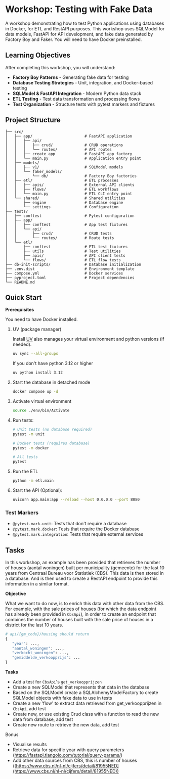 # Workshop: Testing with Fake Data

A workshop demonstrating how to test Python applications using databases in Docker, for ETL and RestAPI purposes. This workshop uses SQLModel for data models, FastAPI for API development, and fake data generated by Factory Boy and Faker. You will need to have Docker preinstalled.

## Learning Objectives

After completing this workshop, you will understand:

- **Factory Boy Patterns** - Generating fake data for testing
- **Database Testing Strategies** - Unit, integration, and Docker-based testing
- **SQLModel & FastAPI Integration** - Modern Python data stack
- **ETL Testing** - Test data transformation and processing flows
- **Test Organization** - Structure tests with pytest markers and fixtures

## Project Structure

```
├── src/
│   ├── app/                       # FastAPI application
│   │   ├── api/
│   │   │   ├── crud/              # CRUD operations
│   │   │   └── routes/            # API routes
│   │   ├── create_app             # FastAPI app factory
│   │   └── main.py                # Application entry point
│   ├── models/
│   │   ├── v1/                    # SQLModel models
│   │   └── faker_models/
│   │       └── db/                # Factory Boy factories
│   ├── etl/                       # ETL processes
│   │   ├── apis/                  # External API clients
│   │   ├── flows/                 # ETL workflows
│   │   └── main.py                # ETL CLI entry point
│   └── shared/                    # Shared utilities
│       ├── engine                 # Database engine
│       └── settings               # Configuration
├── tests/
│   ├── conftest                   # Pytest configuration
│   ├── app/
│   │   ├── conftest               # App test fixtures
│   │   └── api/
│   │       ├── crud/              # CRUD tests
│   │       └── routes/            # Route tests
│   └── etl/
│       ├── conftest               # ETL test fixtures
│       ├── utils                  # Test utilities
│       ├── apis/                  # API client tests
│       └── flows/                 # ETL flow tests
├── db-init-scripts/               # Database initialization
├── .env.dist                      # Environment template
├── compose.yml                    # Docker services
├── pyproject.toml                 # Project dependencies
└── README.md
```

## Quick Start

**Prerequisites**

You need to have Docker installed.

1. UV (package manager)

    Install [UV](https://docs.astral.sh/uv/#installation) also manages your virtual environment and python versions (if needed).

    ```bash
    uv sync --all-groups
    ```

    If you don't have python 3.12 or higher
    ```bash
    uv python install 3.12
    ```

2. Start the database in detached mode

    ```bash
    docker compose up -d
    ```

3. Activate virtual environment

   ```bash
   source ./env/bin/Activate
   ```

4. Run tests:
   ```bash
   # Unit tests (no database required)
   pytest -m unit

   # Docker tests (requires database)
   pytest -m docker

   # All tests
   pytest
   ```

5. Run the ETL
   ```bash
   python -m etl.main
   ```

6. Start the API (Optional):
   ```bash
   uvicorn app.main:app --reload --host 0.0.0.0 --port 8080
   ```

### Test Markers
- `@pytest.mark.unit`: Tests that don't require a database
- `@pytest.mark.docker`: Tests that require the Docker database
- `@pytest.mark.integration`: Tests that require external services


## Tasks

In this workshop, an example has been provided that retrieves the number of houses (aantal woningen) built per municipality (gemeente) for the last 10 years from Centraal Bureau voor Statistiek (CBS). This data is then stored in a database. And is then used to create a RestAPI endpoint to provide this information in a similar format.

**Objective**

What we want to do now, is to enrich this data with other data from the CBS. For example, with the sale prices of houses (for which the data endpoint has already been provided in `CbsApi`), in order to create an endpoint that combines the number of houses built with the sale price of houses in a district for the last 10 years.

```python
# api/{gm_code}/housing should return
{
   "year": ...,
   "aantal_woningen": ...,
   "verkocht_woningen": ...,
   "gemiddelde_verkoopprijs": ...
}
```
**Tasks**

- Add a test for `CbsApi`'s `get_verkoopprijzen`
- Create a new SQLModel that represents that data in the database
- Based on the SQLModel create a SQLAlchemyModelFactory to create SQLModel objects with fake data to use in tests
- Create a new 'flow' to extract data retrieved from get_verkoopprijzen in `CbsApi`, add test
- Create new, or use existing Crud class with a function to read the new data from database, add test
- Create new route to retrieve the new data, add test


Bonus
- Visualise results
- Retrieve data for specific year with query parameters (https://fastapi.tiangolo.com/tutorial/query-params/)
- Add other data sources from CBS, this is number of houses ([https://www.cbs.nl/nl-nl/cijfers/detail/81955NED](https://www.cbs.nl/nl-nl/cijfers/detail/81955NED))
